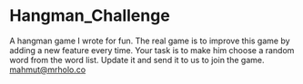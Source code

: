 # Hangman_Challenge
A hangman game I wrote for fun. The real game is to improve this game by adding a new feature every time. Your task is to make him choose a random word from the word list. Update it and send it to us to join the game. 
mahmut@mrholo.co
